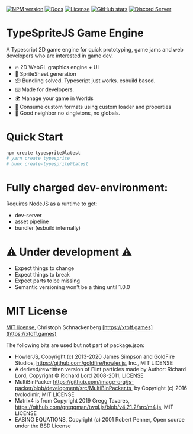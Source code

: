 
<p>
	<a href="https://www.npmjs.com/package/typesprite" target="__blank"><img src="https://img.shields.io/npm/v/typesprite?color=0476bc&label=npm" alt="NPM version"></a>
	<!--a href="https://www.npmjs.com/package/typesprite" target="__blank"><img alt="NPM Downloads" src="https://img.shields.io/npm/dm/typesprite?color=3890aa&label="></a-->
	<a href="https://typespritejs.dev/start/start.html" target="__blank"><img src="https://img.shields.io/static/v1?label=&message=docs&color=1e8a7a" alt="Docs"></a>
    <a href="https://github.com/typespritejs/typesprite-engine/blob/develop/README.MD" target="__blank"><img src="https://img.shields.io/npm/l/typesprite" alt="License"></a>
	<a href="https://github.com/typespritejs/typesprite-engine" target="__blank"><img alt="GitHub stars" src="https://img.shields.io/github/stars/typespritejs/typesprite-engine?style=social"></a>
	<a href="https://discord.gg/UaTNf2wWns" target="__blank"><img alt="Discord Server" src="https://img.shields.io/discord/1072871248788455525?style=social&logo=discord"></a>
</p>


# TypeSpriteJS Game Engine

A Typescript 2D game engine for quick prototyping, game jams and web developers who are interested in game dev.

- 🔥 2D WebGL graphics engine + UI
- 🌆 SpriteSheet generation
- 📦 Bundling solved. Typescript just works. esbuild based.
- ⌨️ Made for developers.
- 🌍 Manage your game in Worlds
- 🧱 Consume custom formats using custom loader and properties
- 🤗 Good neighbor no singletons, no globals.

# Quick Start

```bash
npm create typesprite@latest
# yarn create typesprite
# bunx create-typesprite@latest
```

# Fully charged dev-environment:

Requires NodeJS as a runtime to get:

- dev-server
- asset pipeline
- bundler (esbuild internally)

# ⚠️ Under development ⚠️

- Expect things to change
- Expect things to break
- Expect parts to be missing
- Semantic versioning won't be a thing until 1.0.0

# MIT License

[MIT license](LICENSE.MD), Christoph Schnackenberg [https://xtoff.games](https://xtoff.games)

The following bits are used but not part of package.json:

- HowlerJS, Copyright (c) 2013-2020 James Simpson and GoldFire Studios, https://github.com/goldfire/howler.js, Inc., MIT LICENSE
- A derived/rewrittten version of Flint particles made by Author: Richard Lord, Copyright © Richard Lord 2008-2011, [LICENSE](https://web.archive.org/web/20220722211611/https://github.com/richardlord/Flint/blob/master/LICENSE)
- MultiBinPacker https://github.com/image-org/js-packer/blob/development/src/MultiBinPacker.ts, by Copyright (c) 2016 tvolodimir, MIT LICENSE
- Matrix4 is from Copyright 2019 Gregg Tavares, https://github.com/greggman/twgl.js/blob/v4.21.2/src/m4.js, MIT LICENSE
- EASING EQUATIONS, Copyright (c) 2001 Robert Penner, Open source under the BSD License


 